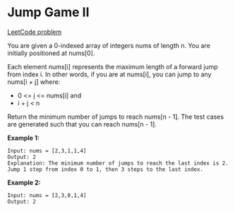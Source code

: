 # Jump Game II

[LeetCode problem](https://leetcode.com/problems/jump-game-ii/)

You are given a 0-indexed array of integers nums of length n. You are initially positioned at nums[0].

Each element nums[i] represents the maximum length of a forward jump from index i. In other words, if you are at nums[i], you can jump to any nums[i + j] where:

 - 0 <= j <= nums[i] and
 - i + j < n

Return the minimum number of jumps to reach nums[n - 1]. The test cases are generated such that you can reach nums[n - 1].

**Example 1:**
```
Input: nums = [2,3,1,1,4]
Output: 2
Explanation: The minimum number of jumps to reach the last index is 2. Jump 1 step from index 0 to 1, then 3 steps to the last index.
```

**Example 2:**
```
Input: nums = [2,3,0,1,4]
Output: 2
```
